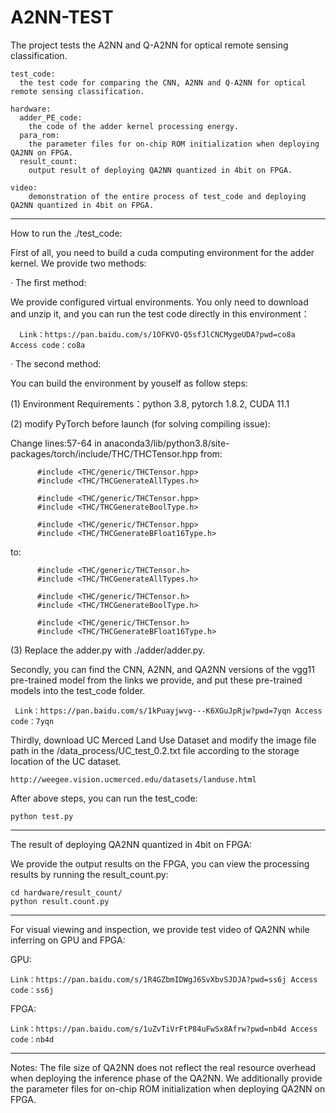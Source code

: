 # A2NN-TEST
  The project tests the A2NN and Q-A2NN for optical remote sensing classification.

    test_code: 
      the test code for comparing the CNN, A2NN and Q-A2NN for optical remote sensing classification.
      
    hardware:
      adder_PE_code:
        the code of the adder kernel processing energy.
      para_rom:
        the parameter files for on-chip ROM initialization when deploying QA2NN on FPGA.
      result_count:
        output result of deploying QA2NN quantized in 4bit on FPGA.
        
    video:
        demonstration of the entire process of test_code and deploying QA2NN quantized in 4bit on FPGA.

***************************************************************************************

How to run the ./test_code:

First of all, you need to build a cuda computing environment for the adder kernel. We provide two methods:

   · The first method:

   We provide configured virtual environments. You only need to download and unzip it, and you can run the test code directly in this environment：
   
      Link：https://pan.baidu.com/s/1OFKVO-Q5sfJlCNCMygeUDA?pwd=co8a Access code：co8a 

   · The second method:    
  
   You can build the environment by youself as follow steps:
      
   (1) Environment Requirements：python 3.8, pytorch 1.8.2, CUDA 11.1
   
   (2) modify PyTorch before launch (for solving compiling issue):
   
   Change lines:57-64 in anaconda3/lib/python3.8/site-packages/torch/include/THC/THCTensor.hpp from:

          #include <THC/generic/THCTensor.hpp>
          #include <THC/THCGenerateAllTypes.h>

          #include <THC/generic/THCTensor.hpp>
          #include <THC/THCGenerateBoolType.h>

          #include <THC/generic/THCTensor.hpp>
          #include <THC/THCGenerateBFloat16Type.h>

   to:

          #include <THC/generic/THCTensor.h>
          #include <THC/THCGenerateAllTypes.h>

          #include <THC/generic/THCTensor.h>
          #include <THC/THCGenerateBoolType.h>

          #include <THC/generic/THCTensor.h>
          #include <THC/THCGenerateBFloat16Type.h>

   (3) Replace the adder.py with ./adder/adder.py.
    
Secondly, you can find the CNN, A2NN, and QA2NN versions of the vgg11 pre-trained model from the links we provide, and put these pre-trained models into the test_code folder.
     
     Link：https://pan.baidu.com/s/1kPuayjwvg---K6XGuJpRjw?pwd=7yqn Access code：7yqn 

Thirdly, download UC Merced Land Use Dataset and modify the image file path in the /data_process/UC_test_0.2.txt file according to the storage location of the UC dataset.
  
    http://weegee.vision.ucmerced.edu/datasets/landuse.html
     
After above steps, you can run the test_code:

    python test.py

  ***************************************************************************************

The result of deploying QA2NN quantized in 4bit on FPGA:

  We provide the output results on the FPGA, you can view the processing results by running the result_count.py:

    cd hardware/result_count/
    python result.count.py
  
 ****************************************************************************************

 For visual viewing and inspection, we provide test video of QA2NN while inferring on GPU and FPGA:

  GPU:

    Link：https://pan.baidu.com/s/1R4GZbmIDWgJ6SvXbvSJDJA?pwd=ss6j Access code：ss6j 
    
  FPGA:
    
    Link：https://pan.baidu.com/s/1uZvTiVrFtP84uFwSx8Afrw?pwd=nb4d Access code：nb4d 
 *******************************************************************************************
 
 Notes: The file size of QA2NN does not reflect the real resource overhead when deploying the inference phase of the QA2NN. We additionally provide the parameter files for on-chip ROM initialization when deploying QA2NN on FPGA.
    
